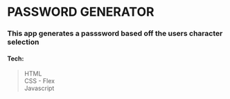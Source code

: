 
# PASSWORD GENERATOR
### This app generates a passsword based off the users character selection

#### Tech:
> HTML  
> CSS - Flex  
> Javascript  
